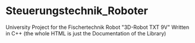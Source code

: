 # Steuerungstechnik_Roboter
University Project for the Fischertechnik Robot "3D-Robot TXT 9V"
Written in C++ (the whole HTML is just the Documentation of the Library)
